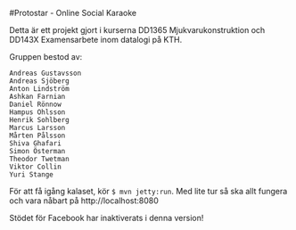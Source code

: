 #Protostar - Online Social Karaoke

Detta är ett projekt gjort i kurserna DD1365 Mjukvarukonstruktion och DD143X
Examensarbete inom datalogi på KTH.

Gruppen bestod av:
```
Andreas Gustavsson
Andreas Sjöberg
Anton Lindström
Ashkan Farnian
Daniel Rönnow
Hampus Ohlsson
Henrik Sohlberg
Marcus Larsson
Mårten Pålsson
Shiva Ghafari 
Simon Österman
Theodor Twetman
Viktor Collin
Yuri Stange 
```

För att få igång kalaset, kör ```$ mvn jetty:run```. Med lite tur så ska allt fungera och vara nåbart på http://localhost:8080

Stödet för Facebook har inaktiverats i denna version!
